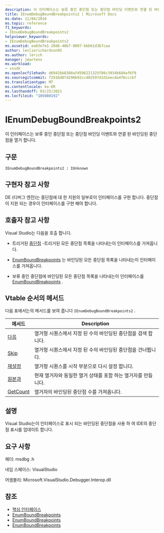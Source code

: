 ```yaml
---
description: 이 인터페이스는 보류 중인 중단점 또는 중단점 바인딩 이벤트와 연결 된 바인딩된 중단점을 열거 합니다.
title: IEnumDebugBoundBreakpoints2 | Microsoft Docs
ms.date: 11/04/2016
ms.topic: reference
f1_keywords:
- IEnumDebugBoundBreakpoints2
helpviewer_keywords:
- IEnumDebugBoundBreakpoints2
ms.assetid: ea03e7e1-28d6-40b7-8097-bbb61d3b7caa
author: leslierichardson95
ms.author: lerich
manager: jmartens
ms.workload:
- vssdk
ms.openlocfilehash: d6942bb8388afd596221325f86c3934b684af6f9
ms.sourcegitcommit: f2916d8fd296b92cc402597d1d1eecda4f6cccbf
ms.translationtype: MT
ms.contentlocale: ko-KR
ms.lasthandoff: 03/25/2021
ms.locfileid: "105080192"
---
```

# <a name="ienumdebugboundbreakpoints2"></a>IEnumDebugBoundBreakpoints2
이 인터페이스는 보류 중인 중단점 또는 중단점 바인딩 이벤트와 연결 된 바인딩된 중단점을 열거 합니다.

## <a name="syntax"></a>구문

```
IEnumDebugBoundBreakpoints2 : IUnknown
```

## <a name="notes-for-implementers"></a>구현자 참고 사항
 DE (디버그 엔진)는 중단점에 대 한 지원의 일부로이 인터페이스를 구현 합니다. 중단점이 지원 되는 경우이 인터페이스를 구현 해야 합니다.

## <a name="notes-for-callers"></a>호출자 참고 사항
 Visual Studio는 다음을 호출 합니다.

- 트리거된 [중단점](../../../extensibility/debugger/reference/idebugbreakpointevent2-enumbreakpoints.md) -트리거된 모든 중단점 목록을 나타내는이 인터페이스를 가져옵니다.

- [EnumBoundBreakpoints](../../../extensibility/debugger/reference/idebugbreakpointboundevent2-enumboundbreakpoints.md) 는 바인딩된 모든 중단점 목록을 나타내는이 인터페이스를 가져옵니다.

- 보류 중인 중단점에 바인딩된 모든 중단점 목록을 나타내는이 인터페이스를 [EnumBoundBreakpoints](../../../extensibility/debugger/reference/idebugpendingbreakpoint2-enumboundbreakpoints.md) .

## <a name="methods-in-vtable-order"></a>Vtable 순서의 메서드
 다음 표에서는의 메서드를 보여 줍니다 `IEnumDebugBoundBreakpoints2` .

|메서드|Description|
|------------|-----------------|
|[다음](../../../extensibility/debugger/reference/ienumdebugboundbreakpoints2-next.md)|열거형 시퀀스에서 지정 된 수의 바인딩된 중단점을 검색 합니다.|
|[Skip](../../../extensibility/debugger/reference/ienumdebugboundbreakpoints2-skip.md)|열거형 시퀀스에서 지정 된 수의 바인딩된 중단점을 건너뜁니다.|
|[재설정](../../../extensibility/debugger/reference/ienumdebugboundbreakpoints2-reset.md)|열거형 시퀀스를 시작 부분으로 다시 설정 합니다.|
|[원본과](../../../extensibility/debugger/reference/ienumdebugboundbreakpoints2-clone.md)|현재 열거자와 동일한 열거 상태를 포함 하는 열거자를 만듭니다.|
|[GetCount](../../../extensibility/debugger/reference/ienumdebugboundbreakpoints2-getcount.md)|열거자의 바인딩된 중단점 수를 가져옵니다.|

## <a name="remarks"></a>설명
 Visual Studio는이 인터페이스로 표시 되는 바인딩된 중단점을 사용 하 여 IDE의 중단점 표시를 업데이트 합니다.

## <a name="requirements"></a>요구 사항
 헤더: msdbg .h

 네임 스페이스: VisualStudio

 어셈블리: Microsoft.VisualStudio.Debugger.Interop.dll

## <a name="see-also"></a>참조
- [핵심 인터페이스](../../../extensibility/debugger/reference/core-interfaces.md)
- [EnumBoundBreakpoints](../../../extensibility/debugger/reference/idebugbreakpointboundevent2-enumboundbreakpoints.md)
- [EnumBoundBreakpoints](../../../extensibility/debugger/reference/idebugpendingbreakpoint2-enumboundbreakpoints.md)
- [EnumBoundBreakpoints](../../../extensibility/debugger/reference/idebugpendingbreakpoint2-enumboundbreakpoints.md)
